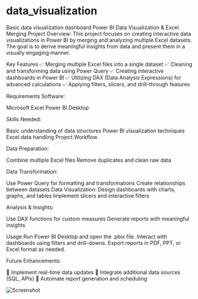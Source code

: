 # data_visualization
Basic data visualization dashboard
Power BI Data Visualization & Excel Merging
Project Overview:
This project focuses on creating interactive data visualizations in Power BI by merging and analyzing multiple Excel datasets. The goal is to derive meaningful insights from data and present them in a visually engaging manner.

Key Features
✅ Merging multiple Excel files into a single dataset
✅ Cleaning and transforming data using Power Query
✅ Creating interactive dashboards in Power BI
✅ Utilizing DAX (Data Analysis Expressions) for advanced calculations
✅ Applying filters, slicers, and drill-through features

Requirements
Software:

Microsoft Excel
Power BI Desktop

Skills Needed:

Basic understanding of data structures
Power BI visualization techniques
Excel data handling
Project Workflow

Data Preparation:

Combine multiple Excel files
Remove duplicates and clean raw data

Data Transformation:

Use Power Query for formatting and transformations
Create relationships between datasets
Data Visualization:
Design dashboards with charts, graphs, and tables
Implement slicers and interactive filters

Analysis & Insights:

Use DAX functions for custom measures
Generate reports with meaningful insights

Usage
Run Power BI Desktop and open the .pbix file.
Interact with dashboards using filters and drill-downs.
Export reports in PDF, PPT, or Excel format as needed.

Future Enhancements:

🔹 Implement real-time data updates
🔹 Integrate additional data sources (SQL, APIs)
🔹 Automate report generation and scheduling

![Screenshot](https://github.com/user-attachments/assets/1016e05d-5612-449e-a614-2a16f5f53f48)
